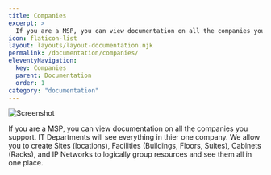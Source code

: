 ```yaml
---
title: Companies
excerpt: >
  If you are a MSP, you can view documentation on all the companies you support. IT Departments will see everything in thier one company.
icon: flaticon-list
layout: layouts/layout-documentation.njk
permalink: /documentation/companies/
eleventyNavigation:
  key: Companies
  parent: Documentation
  order: 1
category: "documentation"
---
```


![Screenshot](https://www.itportal.com/v4/images/expirations.png)

If you are a MSP, you can view documentation on all the companies you support. IT Departments will see everything in thier one company. We allow you to create Sites (locations), Facilities (Buildings, Floors, Suites), Cabinets (Racks), and IP Networks to logically group resources and see them all in one place.